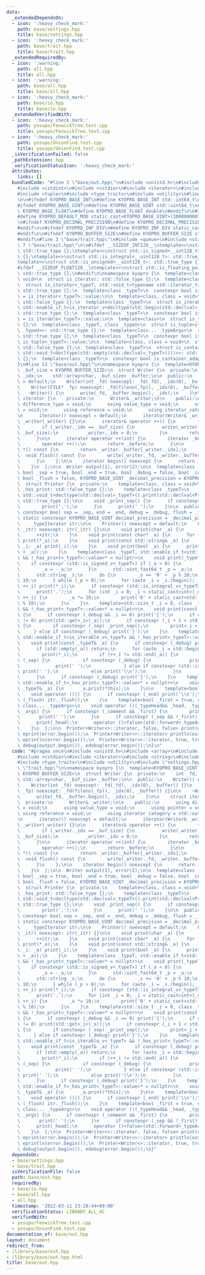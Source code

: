 ```yaml
---
data:
  _extendedDependsOn:
  - icon: ':heavy_check_mark:'
    path: base/settings.hpp
    title: base/settings.hpp
  - icon: ':heavy_check_mark:'
    path: base/trait.hpp
    title: base/trait.hpp
  _extendedRequiredBy:
  - icon: ':warning:'
    path: all.hpp
    title: all.hpp
  - icon: ':warning:'
    path: base/all.hpp
    title: base/all.hpp
  - icon: ':heavy_check_mark:'
    path: base/io.hpp
    title: base/io.hpp
  _extendedVerifiedWith:
  - icon: ':heavy_check_mark:'
    path: yosupo/FenwickTree.test.cpp
    title: yosupo/FenwickTree.test.cpp
  - icon: ':heavy_check_mark:'
    path: yosupo/UnionFind.test.cpp
    title: yosupo/UnionFind.test.cpp
  _isVerificationFailed: false
  _pathExtension: hpp
  _verificationStatusIcon: ':heavy_check_mark:'
  attributes:
    links: []
  bundledCode: "#line 2 \"base/out.hpp\"\n#include <unistd.h>\n#include <array>\n\
    #include <cstdint>\n#include <cstdio>\n#include <iterator>\n#include <string>\n\
    #include <tuple>\n#include <type_traits>\n#include <utility>\n#line 3 \"base/settings.hpp\"\
    \n\n#ifndef KYOPRO_BASE_INT\n#define KYOPRO_BASE_INT std::int64_t\n#endif\n\n\
    #ifndef KYOPRO_BASE_UINT\n#define KYOPRO_BASE_UINT std::uint64_t\n#endif\n\n#ifndef\
    \ KYOPRO_BASE_FLOAT\n#define KYOPRO_BASE_FLOAT double\n#endif\n\n#ifndef KYOPRO_DEFAULT_MOD\n\
    #define KYOPRO_DEFAULT_MOD static_cast<KYOPRO_BASE_UINT>(1000000007)\n#endif\n\
    \n#ifndef KYOPRO_DECIMAL_PRECISION\n#define KYOPRO_DECIMAL_PRECISION static_cast<KYOPRO_BASE_UINT>(12)\n\
    #endif\n\n#ifndef KYOPRO_INF_DIV\n#define KYOPRO_INF_DIV static_cast<KYOPRO_BASE_UINT>(3)\n\
    #endif\n\n#ifndef KYOPRO_BUFFER_SIZE\n#define KYOPRO_BUFFER_SIZE static_cast<KYOPRO_BASE_UINT>(2048)\n\
    #endif\n#line 3 \"base/trait.hpp\"\n#include <queue>\n#include <stack>\n#line\
    \ 7 \"base/trait.hpp\"\n\n#ifdef __SIZEOF_INT128__\ntemplate<>\nstruct std::is_integral<__int128_t>:\
    \ std::true_type {};\ntemplate<>\nstruct std::is_signed<__int128_t>: std::true_type\
    \ {};\ntemplate<>\nstruct std::is_integral<__uint128_t>: std::true_type {};\n\
    template<>\nstruct std::is_unsigned<__uint128_t>: std::true_type {};\n#endif\n\
    #ifdef __SIZEOF_FLOAT128__\ntemplate<>\nstruct std::is_floating_point<__float128>:\
    \ std::true_type {};\n#endif\n\nnamespace kyopro {\n  template<class, class =\
    \ void>\n  struct is_iterator: std::false_type {};\n  template<class _typeT>\n\
    \  struct is_iterator<_typeT, std::void_t<typename std::iterator_traits<_typeT>::iterator_category>>:\
    \ std::true_type {};\n  template<class _typeT>\n  constexpr bool is_iterator_v\
    \ = is_iterator<_typeT>::value;\n\n  template<class, class = void>\n  struct is_iterable:\
    \ std::false_type {};\n  template<class _typeT>\n  struct is_iterable<_typeT,\
    \ std::enable_if_t<is_iterator_v<decltype(std::begin(std::declval<_typeT>()))>>>:\
    \ std::true_type {};\n  template<class _typeT>\n  constexpr bool is_iterable_v\
    \ = is_iterable<_typeT>::value;\n\n  template<class>\n  struct is_tuple: std::false_type\
    \ {};\n  template<class _typeT, class _typeU>\n  struct is_tuple<std::pair<_typeT,\
    \ _typeU>>: std::true_type {};\n  template<class... _typeArgs>\n  struct is_tuple<std::tuple<_typeArgs...>>:\
    \ std::true_type {};\n  template<class _typeT>\n  constexpr bool is_tuple_v =\
    \ is_tuple<_typeT>::value;\n\n  template<class, class = void>\n  struct is_container_adapter:\
    \ std::false_type {};\n  template<class _typeT>\n  struct is_container_adapter<_typeT,\
    \ std::void_t<decltype(std::empty(std::declval<_typeT>()))>>: std::negation<is_iterable<_typeT>>\
    \ {};\n  template<class _typeT>\n  constexpr bool is_container_adapter_v = is_container_adapter<_typeT>::value;\n\
    }\n#line 13 \"base/out.hpp\"\n\nnamespace kyopro {\n  template<KYOPRO_BASE_UINT\
    \ _buf_size = KYOPRO_BUFFER_SIZE>\n  struct Writer {\n  private:\n    int _fd,\
    \ _idx;\n    std::array<char, _buf_size> _buffer;\n\n  public:\n    Writer() noexcept\
    \ = default;\n    Writer(int _fd) noexcept: _fd(_fd), _idx(0), _buffer() {}\n\
    \    Writer(FILE* _fp) noexcept: _fd(fileno(_fp)), _idx(0), _buffer() {}\n\n \
    \   ~Writer() {\n      write(_fd, _buffer.begin(), _idx);\n    }\n\n    struct\
    \ iterator {\n    private:\n      Writer& _writer;\n\n    public:\n      using\
    \ difference_type = void;\n      using value_type = void;\n      using pointer\
    \ = void;\n      using reference = void;\n      using iterator_category = std::output_iterator_tag;\n\
    \n      iterator() noexcept = default;\n      iterator(Writer& _writer) noexcept:\
    \ _writer(_writer) {}\n\n      iterator& operator ++() {\n        ++_writer._idx;\n\
    \        if (_writer._idx == _buf_size) {\n          write(_writer._fd, _writer._buffer.begin(),\
    \ _buf_size);\n          _writer._idx = 0;\n        }\n        return *this;\n\
    \      }\n\n      iterator operator ++(int) {\n        iterator _before = *this;\n\
    \        operator ++();\n        return _before;\n      }\n\n      char& operator\
    \ *() const {\n        return _writer._buffer[_writer._idx];\n      }\n\n    \
    \  void flush() const {\n        write(_writer._fd, _writer._buffer.begin(), _writer._idx);\n\
    \      }\n    };\n\n    iterator begin() noexcept {\n      return iterator(*this);\n\
    \    }\n  };\n\n  Writer output(1), error(2);\n\n  template<class _typeIterator,\
    \ bool _sep = true, bool _end = true, bool _debug = false, bool _comment = false,\
    \ bool _flush = false, KYOPRO_BASE_UINT _decimal_precision = KYOPRO_DECIMAL_PRECISION>\n\
    \  struct Printer {\n  private:\n    template<class, class = void>\n    struct\
    \ _has_print: std::false_type {};\n    template<class _typeT>\n    struct _has_print<_typeT,\
    \ std::void_t<decltype(std::declval<_typeT>().print(std::declval<Printer&>()))>>:\
    \ std::true_type {};\n\n    void _print_sep() {\n      if constexpr (_debug) {\n\
    \        print(',');\n      }\n      print(' ');\n    }\n\n  public:\n    static\
    \ constexpr bool sep = _sep, end = _end, debug = _debug, flush = _flush;\n   \
    \ static constexpr KYOPRO_BASE_UINT decimal_precision = _decimal_precision;\n\n\
    \    _typeIterator itr;\n\n    Printer() noexcept = default;\n    Printer(_typeIterator\
    \ _itr) noexcept: itr(_itr) {}\n\n    void print(char _a) {\n      *itr = _a;\n\
    \      ++itr;\n    }\n    void print(const char* _a) {\n      for (; *_a; ++_a)\
    \ print(*_a);\n    }\n    void print(const std::string& _a) {\n      for (auto\
    \ _i: _a) print(_i);\n    }\n    void print(bool _a) {\n      print(static_cast<char>('0'\
    \ + _a));\n    }\n    template<class _typeT, std::enable_if_t<std::is_arithmetic_v<_typeT>\
    \ && !_has_print<_typeT>::value>* = nullptr>\n    void print(_typeT _a) {\n  \
    \    if constexpr (std::is_signed_v<_typeT>) if (_a < 0) {\n        print('-');\n\
    \        _a = -_a;\n      }\n      std::uint_fast64_t _p = _a;\n      _a -= _p;\n\
    \      std::string _s;\n      do {\n        _s += '0' + _p % 10;\n        _p /=\
    \ 10;\n      } while (_p > 0);\n      for (auto _i = _s.rbegin(); _i != _s.rend();\
    \ ++_i) print(*_i);\n      if constexpr (std::is_integral_v<_typeT>) return;\n\
    \      print('.');\n      for (int _i = 0; _i < static_cast<int>(_decimal_precision);\
    \ ++_i) {\n        _a *= 10;\n        print('0' + static_cast<std::uint_fast64_t>(_a)\
    \ % 10);\n      }\n    }\n    template<std::size_t _i = 0, class _typeT, std::enable_if_t<is_tuple_v<_typeT>\
    \ && !_has_print<_typeT>::value>* = nullptr>\n    void print(const _typeT& _a)\
    \ {\n      if constexpr (_debug && _i == 0) print('{');\n      if constexpr (std::tuple_size_v<_typeT>\
    \ != 0) print(std::get<_i>(_a));\n      if constexpr (_i + 1 < std::tuple_size_v<_typeT>)\
    \ {\n        if constexpr (_sep) _print_sep();\n        print<_i + 1>(_a);\n \
    \     } else if constexpr (_debug) print('}');\n    }\n    template<class _typeT,\
    \ std::enable_if_t<is_iterable_v<_typeT> && !_has_print<_typeT>::value>* = nullptr>\n\
    \    void print(const _typeT& _a) {\n      if constexpr (_debug) print('{');\n\
    \      if (std::empty(_a)) return;\n      for (auto _i = std::begin(_a); ; ) {\n\
    \        print(*_i);\n        if (++_i != std::end(_a)) {\n          if constexpr\
    \ (_sep) {\n            if constexpr (_debug) {\n              print(',');\n \
    \             print(' ');\n            } else if constexpr (std::is_arithmetic_v<std::decay_t<decltype(std::declval<_typeT>()[0])>>)\
    \ print(' ');\n            else print('\\n');\n          }\n        } else break;\n\
    \      }\n      if constexpr (_debug) print('}');\n    }\n    template<class _typeT,\
    \ std::enable_if_t<_has_print<_typeT>::value>* = nullptr>\n    void print(const\
    \ _typeT& _a) {\n      _a.print(*this);\n    }\n\n    template<bool = true>\n\
    \    void operator ()() {\n      if constexpr (_end) print('\\n');\n      if constexpr\
    \ (_flush) itr._flush();\n    }\n    template<bool _first = true, class _typeHead,\
    \ class... _typeArgs>\n    void operator ()(_typeHead&& _head, _typeArgs&&...\
    \ _args) {\n      if constexpr (_comment && _first) {\n        print('#');\n \
    \       print(' ');\n      }\n      if constexpr (_sep && !_first) _print_sep();\n\
    \      print(_head);\n      operator ()<false>(std::forward<_typeArgs>(_args)...);\n\
    \    }\n  };\n\n  Printer<Writer<>::iterator, false, false> print(output.begin()),\
    \ eprint(error.begin());\n  Printer<Writer<>::iterator> println(output.begin()),\
    \ eprintln(error.begin());\n  Printer<Writer<>::iterator, true, true, true, true>\
    \ debug(output.begin()), edebug(error.begin());\n}\n"
  code: "#pragma once\n#include <unistd.h>\n#include <array>\n#include <cstdint>\n\
    #include <cstdio>\n#include <iterator>\n#include <string>\n#include <tuple>\n\
    #include <type_traits>\n#include <utility>\n#include \"settings.hpp\"\n#include\
    \ \"trait.hpp\"\n\nnamespace kyopro {\n  template<KYOPRO_BASE_UINT _buf_size =\
    \ KYOPRO_BUFFER_SIZE>\n  struct Writer {\n  private:\n    int _fd, _idx;\n   \
    \ std::array<char, _buf_size> _buffer;\n\n  public:\n    Writer() noexcept = default;\n\
    \    Writer(int _fd) noexcept: _fd(_fd), _idx(0), _buffer() {}\n    Writer(FILE*\
    \ _fp) noexcept: _fd(fileno(_fp)), _idx(0), _buffer() {}\n\n    ~Writer() {\n\
    \      write(_fd, _buffer.begin(), _idx);\n    }\n\n    struct iterator {\n  \
    \  private:\n      Writer& _writer;\n\n    public:\n      using difference_type\
    \ = void;\n      using value_type = void;\n      using pointer = void;\n     \
    \ using reference = void;\n      using iterator_category = std::output_iterator_tag;\n\
    \n      iterator() noexcept = default;\n      iterator(Writer& _writer) noexcept:\
    \ _writer(_writer) {}\n\n      iterator& operator ++() {\n        ++_writer._idx;\n\
    \        if (_writer._idx == _buf_size) {\n          write(_writer._fd, _writer._buffer.begin(),\
    \ _buf_size);\n          _writer._idx = 0;\n        }\n        return *this;\n\
    \      }\n\n      iterator operator ++(int) {\n        iterator _before = *this;\n\
    \        operator ++();\n        return _before;\n      }\n\n      char& operator\
    \ *() const {\n        return _writer._buffer[_writer._idx];\n      }\n\n    \
    \  void flush() const {\n        write(_writer._fd, _writer._buffer.begin(), _writer._idx);\n\
    \      }\n    };\n\n    iterator begin() noexcept {\n      return iterator(*this);\n\
    \    }\n  };\n\n  Writer output(1), error(2);\n\n  template<class _typeIterator,\
    \ bool _sep = true, bool _end = true, bool _debug = false, bool _comment = false,\
    \ bool _flush = false, KYOPRO_BASE_UINT _decimal_precision = KYOPRO_DECIMAL_PRECISION>\n\
    \  struct Printer {\n  private:\n    template<class, class = void>\n    struct\
    \ _has_print: std::false_type {};\n    template<class _typeT>\n    struct _has_print<_typeT,\
    \ std::void_t<decltype(std::declval<_typeT>().print(std::declval<Printer&>()))>>:\
    \ std::true_type {};\n\n    void _print_sep() {\n      if constexpr (_debug) {\n\
    \        print(',');\n      }\n      print(' ');\n    }\n\n  public:\n    static\
    \ constexpr bool sep = _sep, end = _end, debug = _debug, flush = _flush;\n   \
    \ static constexpr KYOPRO_BASE_UINT decimal_precision = _decimal_precision;\n\n\
    \    _typeIterator itr;\n\n    Printer() noexcept = default;\n    Printer(_typeIterator\
    \ _itr) noexcept: itr(_itr) {}\n\n    void print(char _a) {\n      *itr = _a;\n\
    \      ++itr;\n    }\n    void print(const char* _a) {\n      for (; *_a; ++_a)\
    \ print(*_a);\n    }\n    void print(const std::string& _a) {\n      for (auto\
    \ _i: _a) print(_i);\n    }\n    void print(bool _a) {\n      print(static_cast<char>('0'\
    \ + _a));\n    }\n    template<class _typeT, std::enable_if_t<std::is_arithmetic_v<_typeT>\
    \ && !_has_print<_typeT>::value>* = nullptr>\n    void print(_typeT _a) {\n  \
    \    if constexpr (std::is_signed_v<_typeT>) if (_a < 0) {\n        print('-');\n\
    \        _a = -_a;\n      }\n      std::uint_fast64_t _p = _a;\n      _a -= _p;\n\
    \      std::string _s;\n      do {\n        _s += '0' + _p % 10;\n        _p /=\
    \ 10;\n      } while (_p > 0);\n      for (auto _i = _s.rbegin(); _i != _s.rend();\
    \ ++_i) print(*_i);\n      if constexpr (std::is_integral_v<_typeT>) return;\n\
    \      print('.');\n      for (int _i = 0; _i < static_cast<int>(_decimal_precision);\
    \ ++_i) {\n        _a *= 10;\n        print('0' + static_cast<std::uint_fast64_t>(_a)\
    \ % 10);\n      }\n    }\n    template<std::size_t _i = 0, class _typeT, std::enable_if_t<is_tuple_v<_typeT>\
    \ && !_has_print<_typeT>::value>* = nullptr>\n    void print(const _typeT& _a)\
    \ {\n      if constexpr (_debug && _i == 0) print('{');\n      if constexpr (std::tuple_size_v<_typeT>\
    \ != 0) print(std::get<_i>(_a));\n      if constexpr (_i + 1 < std::tuple_size_v<_typeT>)\
    \ {\n        if constexpr (_sep) _print_sep();\n        print<_i + 1>(_a);\n \
    \     } else if constexpr (_debug) print('}');\n    }\n    template<class _typeT,\
    \ std::enable_if_t<is_iterable_v<_typeT> && !_has_print<_typeT>::value>* = nullptr>\n\
    \    void print(const _typeT& _a) {\n      if constexpr (_debug) print('{');\n\
    \      if (std::empty(_a)) return;\n      for (auto _i = std::begin(_a); ; ) {\n\
    \        print(*_i);\n        if (++_i != std::end(_a)) {\n          if constexpr\
    \ (_sep) {\n            if constexpr (_debug) {\n              print(',');\n \
    \             print(' ');\n            } else if constexpr (std::is_arithmetic_v<std::decay_t<decltype(std::declval<_typeT>()[0])>>)\
    \ print(' ');\n            else print('\\n');\n          }\n        } else break;\n\
    \      }\n      if constexpr (_debug) print('}');\n    }\n    template<class _typeT,\
    \ std::enable_if_t<_has_print<_typeT>::value>* = nullptr>\n    void print(const\
    \ _typeT& _a) {\n      _a.print(*this);\n    }\n\n    template<bool = true>\n\
    \    void operator ()() {\n      if constexpr (_end) print('\\n');\n      if constexpr\
    \ (_flush) itr._flush();\n    }\n    template<bool _first = true, class _typeHead,\
    \ class... _typeArgs>\n    void operator ()(_typeHead&& _head, _typeArgs&&...\
    \ _args) {\n      if constexpr (_comment && _first) {\n        print('#');\n \
    \       print(' ');\n      }\n      if constexpr (_sep && !_first) _print_sep();\n\
    \      print(_head);\n      operator ()<false>(std::forward<_typeArgs>(_args)...);\n\
    \    }\n  };\n\n  Printer<Writer<>::iterator, false, false> print(output.begin()),\
    \ eprint(error.begin());\n  Printer<Writer<>::iterator> println(output.begin()),\
    \ eprintln(error.begin());\n  Printer<Writer<>::iterator, true, true, true, true>\
    \ debug(output.begin()), edebug(error.begin());\n}"
  dependsOn:
  - base/settings.hpp
  - base/trait.hpp
  isVerificationFile: false
  path: base/out.hpp
  requiredBy:
  - base/io.hpp
  - base/all.hpp
  - all.hpp
  timestamp: '2022-03-11 23:28:44+09:00'
  verificationStatus: LIBRARY_ALL_AC
  verifiedWith:
  - yosupo/FenwickTree.test.cpp
  - yosupo/UnionFind.test.cpp
documentation_of: base/out.hpp
layout: document
redirect_from:
- /library/base/out.hpp
- /library/base/out.hpp.html
title: base/out.hpp
---
```


